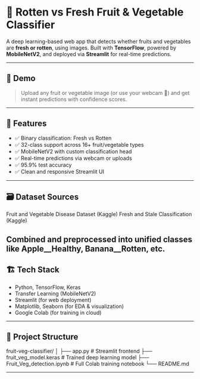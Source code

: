# 🍎 Rotten vs Fresh Fruit & Vegetable Classifier

A deep learning-based web app that detects whether fruits and vegetables are **fresh or rotten**, using images. 
Built with **TensorFlow**, powered by **MobileNetV2**, and deployed via **Streamlit** for real-time predictions.

---

## 🚀 Demo

> Upload any fruit or vegetable image (or use your webcam 📸) and get instant predictions with confidence scores.

 ---

## 🧠 Features

- ✅ Binary classification: Fresh vs Rotten
- ✅ 32-class support across 16+ fruit/vegetable types
- ✅ MobileNetV2 with custom classification head
- ✅ Real-time predictions via webcam or uploads
- ✅ 95.9% test accuracy
- ✅ Clean and responsive Streamlit UI

 ---

## 🗃️ Dataset Sources

Fruit and Vegetable Disease Dataset (Kaggle)
Fresh and Stale Classification (Kaggle)

Combined and preprocessed into unified classes like Apple__Healthy, Banana__Rotten, etc.
---


## 🏗️ Tech Stack

- Python, TensorFlow, Keras
- Transfer Learning (MobileNetV2)
- Streamlit (for web deployment)
- Matplotlib, Seaborn (for EDA & visualization)
- Google Colab (for training in cloud)

---

## 📁 Project Structure

fruit-veg-classifier/
│
├── app.py                      # Streamlit frontend
├── fruit_veg_model.keras       # Trained deep learning model
├── Fruit_Veg_detection.ipynb   # Full Colab training notebook
└── README.md

---


